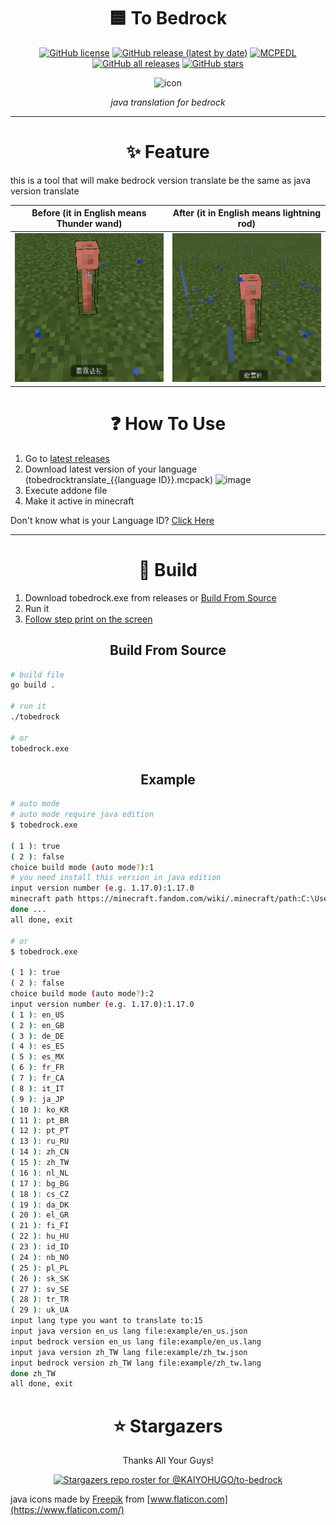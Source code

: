 <div align="center">

# 🟦 To Bedrock

[![GitHub license](https://img.shields.io/github/license/KAIYOHUGO/to-bedrock?style=flat-square)](https://github.com/KAIYOHUGO/to-bedrock/blob/master/LICENSE) [![GitHub release (latest by date)](https://img.shields.io/github/v/release/kaiyohugo/to-bedrock?style=flat-square)](https://github.com/KAIYOHUGO/to-bedrock/releases) [![MCPEDL](https://img.shields.io/badge/MCPEDL-to%20bedrock-yellowgreen?style=flat-square)](https://mcpedl.com/java-translation-for-bedrock/) [![GitHub all releases](https://img.shields.io/github/downloads/kaiyohugo/to-bedrock/total?style=flat-square)](https://hanadigital.github.io/grev/?user=KAIYOHUGO&repo=to-bedrock) [![GitHub stars](https://img.shields.io/github/stars/KAIYOHUGO/to-bedrock?style=flat-square)](https://github.com/KAIYOHUGO/to-bedrock/stargazers)


![icon](https://i.imgur.com/yprFoFr.png)

_java translation for bedrock_

</div>

---

<div align="center">

# ✨ Feature

</div>

this is a tool that will make bedrock version translate be the same as java version translate

Before (it in English means Thunder wand) | After (it in English means lightning rod)
-|-
![before](markdown/before.png) | ![after](markdown/after.png)

<div align="center">

# ❓ How To Use

</div>

1. Go to [latest releases](https://github.com/KAIYOHUGO/to-bedrock/releases/latest)
2. Download latest version of your language (tobedrocktranslate_{{language ID}}.mcpack)
    ![image](https://user-images.githubusercontent.com/41114603/194691308-1d3e623a-21c9-4d92-988e-6c81befe1616.png)
3. Execute addone file
4. Make it active in minecraft

Don't know what is your Language ID? [Click Here](https://minecraft.fandom.com/wiki/Language)


---

<div align="center">

# 🔨 Build

</div>

1. Download tobedrock.exe from releases or [Build From Source](#Build-From-Source)
2. Run it
3. [Follow step print on the screen](#Example)

<div align="center">

## Build From Source

</div>

```bash
# build file
go build .

# run it
./tobedrock

# or
tobedrock.exe
```

<div align="center">

## Example

</div>

```bash
# auto mode
# auto mode require java edition
$ tobedrock.exe

( 1 ): true
( 2 ): false
choice build mode (auto mode?):1
# you need install this version in java edition 
input version number (e.g. 1.17.0):1.17.0
minecraft path https://minecraft.fandom.com/wiki/.minecraft/path:C:\Users\kymcm\AppData\Roaming\.minecraft
done ...
all done, exit

# or
$ tobedrock.exe

( 1 ): true
( 2 ): false
choice build mode (auto mode?):2
input version number (e.g. 1.17.0):1.17.0
( 1 ): en_US 
( 2 ): en_GB 
( 3 ): de_DE 
( 4 ): es_ES 
( 5 ): es_MX 
( 6 ): fr_FR 
( 7 ): fr_CA 
( 8 ): it_IT 
( 9 ): ja_JP 
( 10 ): ko_KR
( 11 ): pt_BR
( 12 ): pt_PT
( 13 ): ru_RU
( 14 ): zh_CN
( 15 ): zh_TW
( 16 ): nl_NL
( 17 ): bg_BG
( 18 ): cs_CZ
( 19 ): da_DK
( 20 ): el_GR
( 21 ): fi_FI
( 22 ): hu_HU
( 23 ): id_ID
( 24 ): nb_NO
( 25 ): pl_PL
( 26 ): sk_SK
( 27 ): sv_SE
( 28 ): tr_TR
( 29 ): uk_UA
input lang type you want to translate to:15
input java version en_us lang file:example/en_us.json
input bedrock version en_us lang file:example/en_us.lang
input java version zh_TW lang file:example/zh_tw.json
input bedrock version zh_TW lang file:example/zh_tw.lang
done zh_TW
all done, exit
```

<div align="center">

# ⭐ Stargazers

</div>

<div align="center">

Thanks All Your Guys! 

[![Stargazers repo roster for @KAIYOHUGO/to-bedrock](https://reporoster.com/stars/dark/KAIYOHUGO/to-bedrock)](https://github.com/KAIYOHUGO/to-bedrock/stargazers)

</div>

java icons made by [Freepik](https://www.freepik.com) from [www.flaticon.com](https://www.flaticon.com/)
